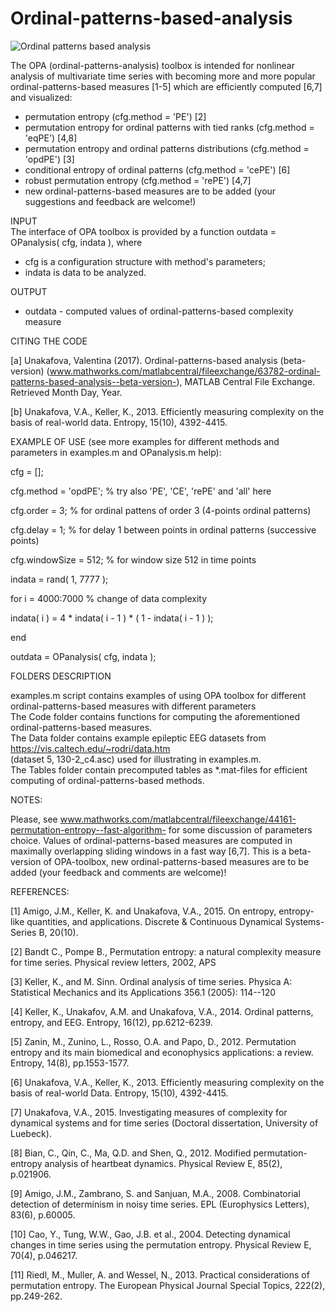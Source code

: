 # Ordinal-patterns-based-analysis

![Ordinal patterns based analysis](https://raw.githubusercontent.com/ValentinaUn/Ordinal-patterns-based-analysis/master/OPA.png)

The OPA (ordinal-patterns-analysis) toolbox is intended for nonlinear analysis of multivariate time series with becoming more and more popular ordinal-patterns-based measures [1-5] which are efficiently computed [6,7] and visualized:  
- permutation entropy (cfg.method = 'PE') [2]  
- permutation entropy for ordinal patterns with tied ranks (cfg.method = 'eqPE') [4,8]  
- permutation entropy and ordinal patterns distributions (cfg.method = 'opdPE') [3]  
- conditional entropy of ordinal patterns (cfg.method = 'cePE') [6]  
- robust permutation entropy (cfg.method = 'rePE') [4,7]  
- new ordinal-patterns-based measures are to be added (your suggestions and feedback are welcome!)

INPUT  
The interface of OPA toolbox is provided by a function outdata = OPanalysis( cfg, indata ), where  
- cfg is a configuration structure with method's parameters;  
- indata is data to be analyzed.

OUTPUT  
- outdata - computed values of ordinal-patterns-based complexity measure

CITING THE CODE  

[a] Unakafova, Valentina (2017). Ordinal-patterns-based analysis (beta-version) (www.mathworks.com/matlabcentral/fileexchange/63782-ordinal-patterns-based-analysis--beta-version-), MATLAB Central File Exchange. Retrieved Month Day, Year. 

[b] Unakafova, V.A., Keller, K., 2013. Efficiently measuring complexity on the basis of real-world data. Entropy, 15(10), 4392-4415. 

EXAMPLE OF USE (see more examples for different methods and parameters in examples.m and OPanalysis.m help):  

cfg = [];  

cfg.method = 'opdPE'; % try also 'PE', 'CE', 'rePE' and 'all' here  

cfg.order = 3; % for ordinal pattens of order 3 (4-points ordinal patterns)  

cfg.delay = 1; % for delay 1 between points in ordinal patterns (successive points)  

cfg.windowSize = 512; % for window size 512 in time points  

indata = rand( 1, 7777 );  

for i = 4000:7000 % change of data complexity  

indata( i ) = 4 * indata( i - 1 ) * ( 1 - indata( i - 1 ) );  

end  

outdata = OPanalysis( cfg, indata ); 

FOLDERS DESCRIPTION  

examples.m script contains examples of using OPA toolbox for different ordinal-patterns-based measures with different parameters  
The Code folder contains functions for computing the aforementioned ordinal-patterns-based measures.  
The Data folder contains example epileptic EEG datasets from https://vis.caltech.edu/~rodri/data.htm  
(dataset 5, 130-2_c4.asc) used for illustrating in examples.m.  
The Tables folder contain precomputed tables as *.mat-files for efficient computing of ordinal-patterns-based methods.

NOTES: 

Please, see www.mathworks.com/matlabcentral/fileexchange/44161-permutation-entropy--fast-algorithm- for some discussion of parameters choice. Values of ordinal-patterns-based measures are computed in maximally overlapping sliding windows in a fast way [6,7]. This is a beta-version of OPA-toolbox, new ordinal-patterns-based measures are to be added (your feedback and comments are welcome)!

REFERENCES:  

[1] Amigo, J.M., Keller, K. and Unakafova, V.A., 2015. On entropy, entropy-like quantities, and applications. Discrete & Continuous Dynamical Systems-Series B, 20(10).  

[2] Bandt C., Pompe B., Permutation entropy: a natural complexity measure for time series. Physical review letters, 2002, APS  

[3] Keller, K., and M. Sinn. Ordinal analysis of time series. Physica A: Statistical Mechanics and its Applications 356.1 (2005): 114--120  

[4] Keller, K., Unakafov, A.M. and Unakafova, V.A., 2014. Ordinal patterns, entropy, and EEG. Entropy, 16(12), pp.6212-6239.

[5] Zanin, M., Zunino, L., Rosso, O.A. and Papo, D., 2012. Permutation entropy and its main biomedical and econophysics applications: a review. Entropy, 14(8), pp.1553-1577.  

[6] Unakafova, V.A., Keller, K., 2013. Efficiently measuring complexity on the basis of real-world Data. Entropy, 15(10), 4392-4415.  

[7] Unakafova, V.A., 2015. Investigating measures of complexity for dynamical systems and for time series (Doctoral dissertation, University of Luebeck).  

[8] Bian, C., Qin, C., Ma, Q.D. and Shen, Q., 2012. Modified permutation-entropy analysis of heartbeat dynamics. Physical Review E, 85(2), p.021906.  

[9] Amigo, J.M., Zambrano, S. and Sanjuan, M.A., 2008. Combinatorial detection of determinism in noisy time series. EPL (Europhysics Letters), 83(6), p.60005.  

[10] Cao, Y., Tung, W.W., Gao, J.B. et al., 2004. Detecting dynamical changes in time series using the permutation entropy. Physical Review E, 70(4), p.046217.  

[11] Riedl, M., Muller, A. and Wessel, N., 2013. Practical considerations of permutation entropy. The European Physical Journal Special Topics, 222(2), pp.249-262.

